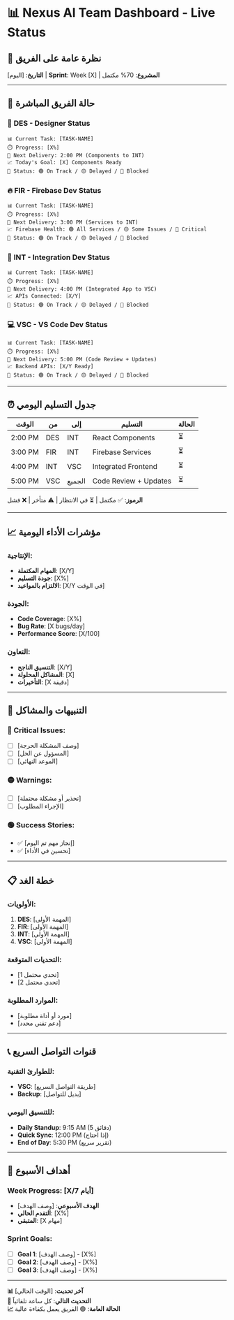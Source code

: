 # 📊 Nexus AI Team Dashboard - Live Status

## 🎯 **نظرة عامة على الفريق**
**التاريخ**: [اليوم] | **Sprint**: Week [X] | **المشروع**: 70% مكتمل

---

## 👥 **حالة الفريق المباشرة**

### 🎨 **DES - Designer Status**
```
📊 Current Task: [TASK-NAME]
⏱️ Progress: [X%] 
🎯 Next Delivery: 2:00 PM (Components to INT)
📈 Today's Goal: [X] Components Ready
🔄 Status: 🟢 On Track / 🟡 Delayed / 🔴 Blocked
```

### 🔥 **FIR - Firebase Dev Status**
```
📊 Current Task: [TASK-NAME]
⏱️ Progress: [X%]
🎯 Next Delivery: 3:00 PM (Services to INT)
📈 Firebase Health: 🟢 All Services / 🟡 Some Issues / 🔴 Critical
🔄 Status: 🟢 On Track / 🟡 Delayed / 🔴 Blocked
```

### 🔗 **INT - Integration Dev Status**
```
📊 Current Task: [TASK-NAME]
⏱️ Progress: [X%]
🎯 Next Delivery: 4:00 PM (Integrated App to VSC)
📈 APIs Connected: [X/Y]
🔄 Status: 🟢 On Track / 🟡 Delayed / 🔴 Blocked
```

### 💻 **VSC - VS Code Dev Status**
```
📊 Current Task: [TASK-NAME]
⏱️ Progress: [X%]
🎯 Next Delivery: 5:00 PM (Code Review + Updates)
📈 Backend APIs: [X/Y Ready]
🔄 Status: 🟢 On Track / 🟡 Delayed / 🔴 Blocked
```

---

## ⏰ **جدول التسليم اليومي**

| الوقت | من | إلى | التسليم | الحالة |
|-------|----|----|---------|--------|
| 2:00 PM | DES | INT | React Components | ⏳ |
| 3:00 PM | FIR | INT | Firebase Services | ⏳ |
| 4:00 PM | INT | VSC | Integrated Frontend | ⏳ |
| 5:00 PM | VSC | الجميع | Code Review + Updates | ⏳ |

**الرموز**: ✅ مكتمل | ⏳ في الانتظار | ⚠️ متأخر | ❌ فشل

---

## 📈 **مؤشرات الأداء اليومية**

### **الإنتاجية**:
- **المهام المكتملة**: [X/Y]
- **جودة التسليم**: [X%]
- **الالتزام بالمواعيد**: [X/Y في الوقت]

### **الجودة**:
- **Code Coverage**: [X%]
- **Bug Rate**: [X bugs/day]
- **Performance Score**: [X/100]

### **التعاون**:
- **التنسيق الناجح**: [X/Y]
- **المشاكل المحلولة**: [X]
- **التأخيرات**: [X دقيقة]

---

## 🚨 **التنبيهات والمشاكل**

### **🔴 Critical Issues**:
- [ ] [وصف المشكلة الحرجة]
- [ ] [المسؤول عن الحل]
- [ ] [الموعد النهائي]

### **🟡 Warnings**:
- [ ] [تحذير أو مشكلة محتملة]
- [ ] [الإجراء المطلوب]

### **🟢 Success Stories**:
- ✅ [إنجاز مهم تم اليوم]
- ✅ [تحسين في الأداء]

---

## 📋 **خطة الغد**

### **الأولويات**:
1. **DES**: [المهمة الأولى]
2. **FIR**: [المهمة الأولى]
3. **INT**: [المهمة الأولى]
4. **VSC**: [المهمة الأولى]

### **التحديات المتوقعة**:
- [تحدي محتمل 1]
- [تحدي محتمل 2]

### **الموارد المطلوبة**:
- [مورد أو أداة مطلوبة]
- [دعم تقني محدد]

---

## 📞 **قنوات التواصل السريع**

### **للطوارئ التقنية**:
- **VSC**: [طريقة التواصل السريع]
- **Backup**: [بديل للتواصل]

### **للتنسيق اليومي**:
- **Daily Standup**: 9:15 AM (5 دقائق)
- **Quick Sync**: 12:00 PM (إذا احتاج)
- **End of Day**: 5:30 PM (تقرير سريع)

---

## 🎯 **أهداف الأسبوع**

### **Week Progress**: [X/7 أيام]
- **الهدف الأسبوعي**: [وصف الهدف]
- **التقدم الحالي**: [X%]
- **المتبقي**: [X مهام]

### **Sprint Goals**:
- [ ] **Goal 1**: [وصف الهدف] - [X%]
- [ ] **Goal 2**: [وصف الهدف] - [X%]
- [ ] **Goal 3**: [وصف الهدف] - [X%]

---

**📊 آخر تحديث**: [الوقت الحالي]  
**🔄 التحديث التالي**: كل ساعة تلقائياً  
**📈 الحالة العامة**: 🟢 الفريق يعمل بكفاءة عالية